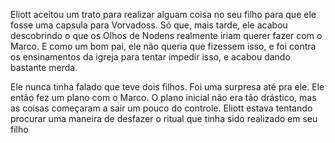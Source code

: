 Eliott aceitou um trato para realizar alguam coisa no seu filho para que ele fosse uma capsula para Vorvadoss. Só que, mais tarde, ele acabou descobrindo o que os Olhos de Nodens realmente iriam querer fazer com o Marco. E como um bom pai, ele não queria que fizessem isso, e foi contra os ensinamentos da igreja para tentar impedir isso, e acabou dando bastante merda.

Ele nunca tinha falado que teve dois filhos. Foi uma surpresa até pra ele. Ele então fez um plano com o Marco. O plano inicial não era tão drástico, mas as coisas começaram a sair um pouco do controle. Eliott estava tentando procurar uma maneira de desfazer o ritual que tinha sido realizado em seu filho
